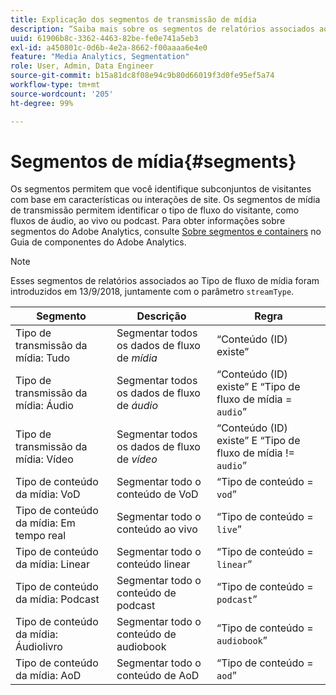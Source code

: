 ```yaml
---
title: Explicação dos segmentos de transmissão de mídia
description: “Saiba mais sobre os segmentos de relatórios associados ao tipo de fluxo de mídia, incluindo o Segmento, a Descrição e a Regra do Tipo de fluxo de mídia.”
uuid: 61906b8c-3362-4463-82be-fe0e741a5eb3
exl-id: a450801c-0d6b-4e2a-8662-f00aaaa6e4e0
feature: "Media Analytics, Segmentation"
role: User, Admin, Data Engineer
source-git-commit: b15a81dc8f08e94c9b80d66019f3d0fe95ef5a74
workflow-type: tm+mt
source-wordcount: '205'
ht-degree: 99%

---
```


# Segmentos de mídia{#segments}

Os segmentos permitem que você identifique subconjuntos de visitantes com base em características ou interações de site. Os segmentos de mídia de transmissão permitem identificar o tipo de fluxo do visitante, como fluxos de áudio, ao vivo ou podcast. Para obter informações sobre segmentos do Adobe Analytics, consulte [Sobre segmentos e containers](https://experienceleague.adobe.com/docs/analytics/components/segmentation/seg-overview.html?lang=pt-BR) no Guia de componentes do Adobe Analytics.

>[!NOTE]
>
>Esses segmentos de relatórios associados ao Tipo de fluxo de mídia foram introduzidos em 13/9/2018, juntamente com o parâmetro `streamType`.

| Segmento | Descrição | Regra |
|---|---|---|
| Tipo de transmissão da mídia: Tudo | Segmentar todos os dados de fluxo de *mídia* | “Conteúdo (ID) existe” |
| Tipo de transmissão da mídia: Áudio | Segmentar todos os dados de fluxo de *áudio* | “Conteúdo (ID) existe” E “Tipo de fluxo de mídia = `audio`” |
| Tipo de transmissão da mídia: Vídeo | Segmentar todos os dados de fluxo de *vídeo* | “Conteúdo (ID) existe” E “Tipo de fluxo de mídia != `audio`” |
| Tipo de conteúdo da mídia: VoD | Segmentar todo o conteúdo de VoD | “Tipo de conteúdo = `vod`” |
| Tipo de conteúdo da mídia: Em tempo real | Segmentar todo o conteúdo ao vivo | “Tipo de conteúdo = `live`” |
| Tipo de conteúdo da mídia: Linear | Segmentar todo o conteúdo linear | “Tipo de conteúdo = `linear`” |
| Tipo de conteúdo da mídia: Podcast | Segmentar todo o conteúdo de podcast | “Tipo de conteúdo = `podcast`” |
| Tipo de conteúdo da mídia: Áudiolivro | Segmentar todo o conteúdo de audiobook | “Tipo de conteúdo = `audiobook`” |
| Tipo de conteúdo da mídia: AoD | Segmentar todo o conteúdo de AoD | “Tipo de conteúdo = `aod`” |
